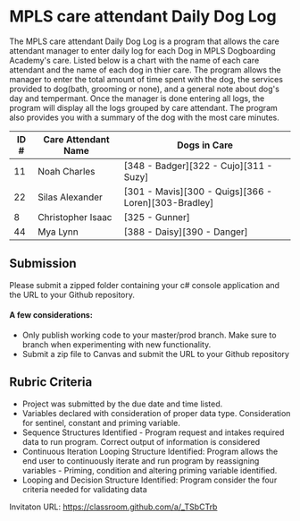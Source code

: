 #  MPLS care attendant Daily Dog Log

The MPLS care attendant Daily Dog Log is a program that allows the care attendant manager to  enter daily log for each Dog in MPLS Dogboarding Academy's care.  Listed below is a chart with the name of each care attendant and the name of each dog in thier care.  The program allows the manager to enter the total amount of time spent with the dog, the services provided to dog(bath, grooming or none), and a general note about dog's day and tempermant.  Once the manager is done entering all logs, the program will display all the logs grouped by care attendant. The program also provides you with a summary of the dog with the most care minutes.

| ID # | Care Attendant Name | Dogs in Care                                         |
|------|---------------------|------------------------------------------------------|
| 11   | Noah Charles        | [348 - Badger][322 - Cujo][311 - Suzy]               |
| 22   | Silas Alexander     | [301 - Mavis][300 - Quigs][366 - Loren][303-Bradley] |
| 8    | Christopher Isaac   | [325 - Gunner]                                       |
| 44   | Mya Lynn            | [388 - Daisy][390 - Danger]                          |



## Submission
Please submit a zipped folder containing your c# console application and the URL to your Github repository.

#### A few considerations:
* Only publish working code to your master/prod branch.  Make sure to branch when experimenting with new functionality. 
* Submit a zip file to Canvas and submit the URL to your Github repository

## Rubric Criteria
* Project was submitted by the due date and time listed.
* Variables declared with consideration of proper data type. Consideration for sentinel, constant and priming variable.
* Sequence Structures Identified - Program request and intakes required data to run program. Correct output of information is considered
* Continuous Iteration Looping Structure Identified: Program allows the end user to continuously iterate and run program by reassigning variables - Priming, condition and altering priming variable identified.
* Looping and Decision Structure Identified: Program consider the four criteria needed for validating data



Invitaton URL: https://classroom.github.com/a/_TSbCTrb
